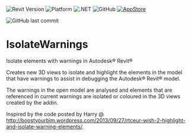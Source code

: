 ![Revit Version](https://img.shields.io/badge/Revit%20Version-2018_--_2023-blue.svg)
![Platform](https://img.shields.io/badge/Platform-Windows-blue.svg)
![.NET](https://img.shields.io/badge/.NET-4.6.1_--_4.8-blue.svg)
![GitHub](https://img.shields.io/github/license/russgreen/IsolateWarnings?color=blue&label=License)
[![AppStore](https://img.shields.io/badge/Autodesk-AppStore-blue)](https://apps.autodesk.com/RVT/en/Detail/Index?id=5064956227128897660&appLang=en&os=Win64)

![GitHub last commit](https://img.shields.io/github/last-commit/russgreen/IsolateWarnings)

# IsolateWarnings
Isolate elements with warnings in Autodesk® Revit® 

Creates new 3D views to isolate and highlight the elements in the model that have warnings to assist in debugging the Autodesk® Revit® model. 

The warnings in the open model are analysed and elements that are referenced in current warnings are isolated or coloured in the 3D views created by the addin.

Inspired by the code posted by Harry @  http://boostyourbim.wordpress.com/2013/09/27/rtceur-wish-2-highlight-and-isolate-warning-elements/.


